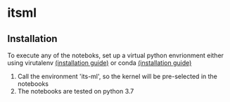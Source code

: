 # itsml

## Installation

To execute any of the noteboks, set up a virtual python envrionment either using virutalenv [(installation guide)](https://virtualenv.pypa.io/en/stable/installation/) or conda [(installation guide)](https://docs.conda.io/projects/conda/en/latest/user-guide/install/)

1. Call the environment 'its-ml', so the kernel will be pre-selected in the notebooks
2. The notebooks are tested on python 3.7
